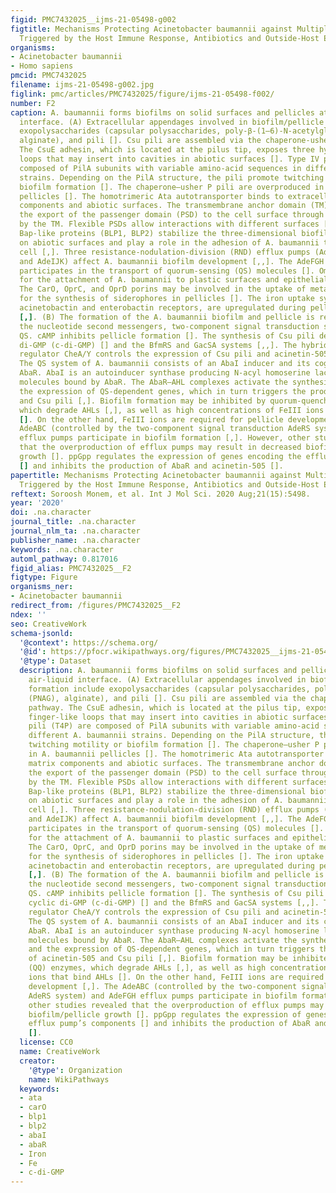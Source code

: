 ```yaml
---
figid: PMC7432025__ijms-21-05498-g002
figtitle: Mechanisms Protecting Acinetobacter baumannii against Multiple Stresses
  Triggered by the Host Immune Response, Antibiotics and Outside-Host Environment
organisms:
- Acinetobacter baumannii
- Homo sapiens
pmcid: PMC7432025
filename: ijms-21-05498-g002.jpg
figlink: pmc/articles/PMC7432025/figure/ijms-21-05498-f002/
number: F2
caption: A. baumannii forms biofilms on solid surfaces and pellicles at the air-liquid
  interface. (A) Extracellular appendages involved in biofilm/pellicle formation include
  exopolysaccharides (capsular polysaccharides, poly-β-(1–6)-N-acetylglucosamine (PNAG),
  alginate), and pili []. Csu pili are assembled via the chaperone-usher pathway.
  The CsuE adhesin, which is located at the pilus tip, exposes three hydrophobic finger-like
  loops that may insert into cavities in abiotic surfaces []. Type IV pili (T4P) are
  composed of PilA subunits with variable amino-acid sequences in different A. baumannii
  strains. Depending on the PilA structure, the pili promote twitching motility or
  biofilm formation []. The chaperone–usher P pili are overproduced in A. baumannii
  pellicles []. The homotrimeric Ata autotransporter binds to extracellular matrix
  components and abiotic surfaces. The transmembrane anchor domain (TM) facilitates
  the export of the passenger domain (PSD) to the cell surface through a pore formed
  by the TM. Flexible PSDs allow interactions with different surfaces []. Bap and
  Bap-like proteins (BLP1, BLP2) stabilize the three-dimensional biofilm structure
  on abiotic surfaces and play a role in the adhesion of A. baumannii to the host
  cell [,]. Three resistance-nodulation-division (RND) efflux pumps (AdeABC, AdeFGH,
  and AdeIJK) affect A. baumannii biofilm development [,,]. The AdeFGH efflux pump
  participates in the transport of quorum-sensing (QS) molecules []. OmpA is responsible
  for the attachment of A. baumannii to plastic surfaces and epithelial cells [].
  The CarO, OprC, and OprD porins may be involved in the uptake of metabolites required
  for the synthesis of siderophores in pellicles []. The iron uptake systems, including
  acinetobactin and enterobactin receptors, are upregulated during pellicle formation
  [,]. (B) The formation of the A. baumannii biofilm and pellicle is regulated by
  the nucleotide second messengers, two-component signal transduction systems, and
  QS. cAMP inhibits pellicle formation []. The synthesis of Csu pili depends on cyclic
  di-GMP (c-di-GMP) [] and the BfmRS and GacSA systems [,,]. The hybrid two-component
  regulator CheA/Y controls the expression of Csu pili and acinetin-505 via QS [,].
  The QS system of A. baumannii consists of an AbaI inducer and its cognate receptor
  AbaR. AbaI is an autoinducer synthase producing N-acyl homoserine lactone (AHL)
  molecules bound by AbaR. The AbaR–AHL complexes activate the synthesis of AbaI and
  the expression of QS-dependent genes, which in turn triggers the production of acinetin-505
  and Csu pili [,]. Biofilm formation may be inhibited by quorum-quenching (QQ) enzymes,
  which degrade AHLs [,], as well as high concentrations of FeIII ions that bind AHLs
  []. On the other hand, FeIII ions are required for pellicle development [,]. The
  AdeABC (controlled by the two-component signal transduction AdeRS system) and AdeFGH
  efflux pumps participate in biofilm formation [,]. However, other studies revealed
  that the overproduction of efflux pumps may result in decreased biofilm/pellicle
  growth []. ppGpp regulates the expression of genes encoding the efflux pump’s components
  [] and inhibits the production of AbaR and acinetin-505 [].
papertitle: Mechanisms Protecting Acinetobacter baumannii against Multiple Stresses
  Triggered by the Host Immune Response, Antibiotics and Outside-Host Environment.
reftext: Soroosh Monem, et al. Int J Mol Sci. 2020 Aug;21(15):5498.
year: '2020'
doi: .na.character
journal_title: .na.character
journal_nlm_ta: .na.character
publisher_name: .na.character
keywords: .na.character
automl_pathway: 0.817016
figid_alias: PMC7432025__F2
figtype: Figure
organisms_ner:
- Acinetobacter baumannii
redirect_from: /figures/PMC7432025__F2
ndex: ''
seo: CreativeWork
schema-jsonld:
  '@context': https://schema.org/
  '@id': https://pfocr.wikipathways.org/figures/PMC7432025__ijms-21-05498-g002.html
  '@type': Dataset
  description: A. baumannii forms biofilms on solid surfaces and pellicles at the
    air-liquid interface. (A) Extracellular appendages involved in biofilm/pellicle
    formation include exopolysaccharides (capsular polysaccharides, poly-β-(1–6)-N-acetylglucosamine
    (PNAG), alginate), and pili []. Csu pili are assembled via the chaperone-usher
    pathway. The CsuE adhesin, which is located at the pilus tip, exposes three hydrophobic
    finger-like loops that may insert into cavities in abiotic surfaces []. Type IV
    pili (T4P) are composed of PilA subunits with variable amino-acid sequences in
    different A. baumannii strains. Depending on the PilA structure, the pili promote
    twitching motility or biofilm formation []. The chaperone–usher P pili are overproduced
    in A. baumannii pellicles []. The homotrimeric Ata autotransporter binds to extracellular
    matrix components and abiotic surfaces. The transmembrane anchor domain (TM) facilitates
    the export of the passenger domain (PSD) to the cell surface through a pore formed
    by the TM. Flexible PSDs allow interactions with different surfaces []. Bap and
    Bap-like proteins (BLP1, BLP2) stabilize the three-dimensional biofilm structure
    on abiotic surfaces and play a role in the adhesion of A. baumannii to the host
    cell [,]. Three resistance-nodulation-division (RND) efflux pumps (AdeABC, AdeFGH,
    and AdeIJK) affect A. baumannii biofilm development [,,]. The AdeFGH efflux pump
    participates in the transport of quorum-sensing (QS) molecules []. OmpA is responsible
    for the attachment of A. baumannii to plastic surfaces and epithelial cells [].
    The CarO, OprC, and OprD porins may be involved in the uptake of metabolites required
    for the synthesis of siderophores in pellicles []. The iron uptake systems, including
    acinetobactin and enterobactin receptors, are upregulated during pellicle formation
    [,]. (B) The formation of the A. baumannii biofilm and pellicle is regulated by
    the nucleotide second messengers, two-component signal transduction systems, and
    QS. cAMP inhibits pellicle formation []. The synthesis of Csu pili depends on
    cyclic di-GMP (c-di-GMP) [] and the BfmRS and GacSA systems [,,]. The hybrid two-component
    regulator CheA/Y controls the expression of Csu pili and acinetin-505 via QS [,].
    The QS system of A. baumannii consists of an AbaI inducer and its cognate receptor
    AbaR. AbaI is an autoinducer synthase producing N-acyl homoserine lactone (AHL)
    molecules bound by AbaR. The AbaR–AHL complexes activate the synthesis of AbaI
    and the expression of QS-dependent genes, which in turn triggers the production
    of acinetin-505 and Csu pili [,]. Biofilm formation may be inhibited by quorum-quenching
    (QQ) enzymes, which degrade AHLs [,], as well as high concentrations of FeIII
    ions that bind AHLs []. On the other hand, FeIII ions are required for pellicle
    development [,]. The AdeABC (controlled by the two-component signal transduction
    AdeRS system) and AdeFGH efflux pumps participate in biofilm formation [,]. However,
    other studies revealed that the overproduction of efflux pumps may result in decreased
    biofilm/pellicle growth []. ppGpp regulates the expression of genes encoding the
    efflux pump’s components [] and inhibits the production of AbaR and acinetin-505
    [].
  license: CC0
  name: CreativeWork
  creator:
    '@type': Organization
    name: WikiPathways
  keywords:
  - ata
  - carO
  - blp1
  - blp2
  - abaI
  - abaR
  - Iron
  - Fe
  - c-di-GMP
---
```

